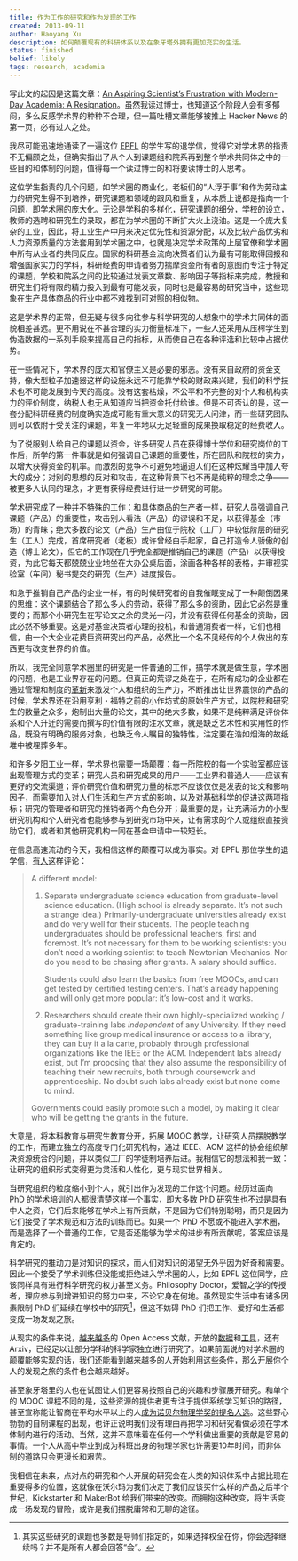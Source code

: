 ```yaml
---
title: 作为工作的研究和作为发现的工作
created: 2013-09-11
author: Haoyang Xu
description: 如何颠覆现有的科研体系以及在象牙塔外拥有更加充实的生活。
status: finished
belief: likely
tags: research, academia
---
```


<!-- Status choices are: links, notes, draft, in progress, finished -->
<!-- belief tags are: certain, highly likely, likely, possible, unlikely, highly unlikely, remote, impossible -->

写此文的起因是这篇文章：[An Aspiring Scientist’s Frustration with Modern-Day Academia: A Resignation](http://crypto.junod.info/2013/09/09/an-aspiring-scientists-frustration-with-modern-day-academia-a-resignation/)。虽然我读过博士，也知道这个阶段人会有多郁闷，多么反感学术界的种种不合理，但一篇吐槽文章能够被推上 Hacker News 的第一页，必有过人之处。

我尽可能迅速地通读了一遍这位 [EPFL](http://www.epfl.ch/) 的学生写的退学信，觉得它对学术界的指责不无偏颇之处，但确实指出了从个人到课题组和院系再到整个学术共同体之中的一些目的和体制的问题，值得每一个读过博士的和将要读博士的人思考。

这位学生指责的几个问题，如学术圈的商业化，老板们的“人浮于事”和作为劳动主力的研究生得不到培养，研究课题和领域的跟风和重复，从本质上说都是指向一个问题，即学术圈的庞大化。无论是学科的多样化，研究课题的细分，学校的设立，教师的选聘和研究生的录取，都在为学术圈的不断扩大火上浇油。这是一个庞大复杂的工业，因此，将工业生产中用来决定优先性和资源分配，以及比较产品优劣和人力资源质量的方法套用到学术圈之中，也就是决定学术政策的上层官僚和学术圈中所有从业者的共同反应。国家的科研基金流向决策者们认为最有可能取得回报和增强国家实力的学科，科研经费的申请者努力揣摩资金所有者的意图而专注于特定的课题，学校和院系之间的比较通过发表文章数、影响因子等指标来完成，教授和研究生们将有限的精力投入到最有可能发表，同时也是最容易的研究当中，这些现象在生产具体商品的行业中都不难找到可对照的相似物。

这是学术界的正常，但无疑与很多向往参与科学研究的人想象中的学术共同体的面貌相差甚远。更不用说在不甚合理的实力衡量标准下，一些人还采用从压榨学生到伪造数据的一系列手段来提高自己的指标，从而使自己在各种评选和比较中占据优势。

在一些情况下，学术界的庞大和官僚主义是必要的邪恶。没有来自政府的资金支持，像大型粒子加速器这样的设施永远不可能靠学校的财政来兴建，我们的科学技术也不可能发展到今天的高度。没有这套枯燥，不公平和不完整的对个人和机构实力的评价制度，纳税人也无从知道应当把资金托付给谁。但是不可否认的是，这一套分配科研经费的制度确实造成可能有重大意义的研究无人问津，而一些研究团队则可以依附于受关注的课题，年复一年地以无足轻重的成果换取稳定的经费收入。

为了说服别人给自己的课题以资金，许多研究人员在获得博士学位和研究岗位的工作后，所学的第一件事就是如何强调自己课题的重要性，所在团队和院校的实力，以增大获得资金的机率。而激烈的竞争不可避免地逼迫人们在这种炫耀当中加入夸大的成分；对别的思想的反对和攻击，在这种背景下也不再是纯粹的理念之争——被更多人认同的理念，才更有获得经费进行进一步研究的可能。

学术研究成了一种并不特殊的工作：和具体商品的生产者一样，研究人员强调自己课题（产品）的重要性，攻击别人看法（产品）的谬误和不足，以获得基金（市场）的青睐；绝大多数的论文（产品）生产由位于院校（工厂）中较低阶层的研究生（工人）完成，首席研究者（老板）或许曾经白手起家，自己打造令人骄傲的创造（博士论文），但它的工作现在几乎完全都是推销自己的课题（产品）以获得投资，为此它每天都兢兢业业地坐在大办公桌后面，涂画各种各样的表格，并审视实验室（车间）秘书提交的研究（生产）进度报告。

和急于推销自己产品的企业一样，有的时候研究者的自我催眠变成了一种颠倒因果的思维：这个课题结合了那么多人的劳动，获得了那么多的资助，因此它必然是重要的；而那个小研究生在写论文之余的灵光一闪，并没有获得任何基金的资助，因此必然不够重要。这是对基金决策者心理的投机，和普通消费者一样，它们也相信，由一个大企业花费巨资研究出的产品，必然比一个名不见经传的个人做出的东西更有改变世界的价值。

所以，我完全同意学术圈里的研究是一件普通的工作，搞学术就是做生意，学术圈的问题，也是工业界存在的问题。但真正的荒谬之处在于，在所有成功的企业都在通过管理和制度的[革新](http://www.valvesoftware.com/company/people.html)来激发个人和组织的生产力，不断推出让世界震惊的产品的时候，学术界还在沿用亨利・福特之前的小作坊式的原始生产方式，以院校和研究生的数量之众多，炮制出大量的论文，其中的绝大多数，如果不是纯粹满足评价体系和个人升迁的需要而撰写的价值有限的注水文章，就是缺乏艺术性和实用性的作品，既没有明确的服务对象，也缺乏令人瞩目的独特性，注定要在浩如烟海的故纸堆中被埋葬多年。

和许多夕阳工业一样，学术界也需要一场颠覆：每一所院校的每一个实验室都应该出现管理方式的变革；研究人员和研究成果的用户——工业界和普通人——应该有更好的交流渠道；评价研究价值和研究力量的标志不应该仅仅是发表的论文和影响因子，而需要加入对人们生活和生产方式的影响，以及对基础科学的促进这两项指标；研究的管理者和研究的推销者两个角色分开；最重要的是，让充满活力的小型研究机构和个人研究者也能够参与到研究市场中来，让有需求的个人或组织直接资助它们，或者和其他研究机构一同在基金申请中一较短长。

在信息高速流动的今天，我相信这样的颠覆可以成为事实。对 EPFL 那位学生的退学信，[有人](http://crypto.junod.info/2013/09/09/an-aspiring-scientists-frustration-with-modern-day-academia-a-resignation/#comment-4745)这样评论：

> A different model:
>
> 1. Separate undergraduate science education from graduate-level science education. (High school is already separate. It’s not such a strange idea.) Primarily-undergraduate universities already exist and do very well for their students. The people teaching undergraduates should be professional teachers, first and foremost. It’s not necessary for them to be working scientists: you don’t need a working scientist to teach Newtonian Mechanics. Nor do you need to be chasing after grants. A salary should suffice.
>
>       Students could also learn the basics from free MOOCs, and can get tested by certified testing centers. That’s already happening and will only get more popular: it’s low-cost and it works.
>
> 2. Researchers should create their own highly-specialized working / graduate-training labs *independent* of any University. If they need something like group medical insurance or access to a library, they can buy it a la carte, probably through professional organizations like the IEEE or the ACM. Independent labs already exist, but I’m proposing that they also assume the responsibility of teaching their new recruits, both through coursework and apprenticeship. No doubt such labs already exist but none come to mind.
>
> Governments could easily promote such a model, by making it clear who will be getting the grants in the future.

大意是，将本科教育与研究生教育分开，拓展 MOOC 教学，让研究人员摆脱教学的工作，而建立独立的高度专门化研究机构，通过 IEEE、ACM 这样的协会组织解决资源统合的问题，并以类似工厂的学徒制培养后进。我相信它的想法和我一致：让研究的组织形式变得更为灵活和人性化，更与现实世界相关。

当研究组织的粒度缩小到个人，就引出作为发现的工作这个问题。经历过面向 PhD 的学术培训的人都很清楚这样一个事实，即大多数 PhD 研究生也不过是具有中人之资，它们后来能够在学术上有所贡献，不是因为它们特别聪明，而只是因为它们接受了学术规范和方法的训练而已。如果一个 PhD 不愿或不能进入学术圈，而是选择了一个普通的工作，它是否还能够为学术的进步有所贡献呢，答案应该是肯定的。

科学研究的推动力是对知识的探求，而人们对知识的渴望无外乎因为好奇和需要。因此一个接受了学术训练但没能或拒绝进入学术圈的人，比如 EPFL 这位同学，应该同样具有进行科学研究的权力甚至义务。Philosophy Doctor，爱智之学的传授者，理应参与到增进知识的努力中来，不论它身在何地。虽然现实生活中有诸多因素限制 PhD 们延续在学校中的研究[^1]，但这不妨碍 PhD 们把工作、爱好和生活都变成一场发现之旅。

从现实的条件来说，[越来越多](http://www.plosone.org/article/info:doi/10.1371/journal.pone.0020961)的 Open Access 文献，开放的[数据](http://precedings.nature.com/documents/1526/version/1)和[工具](http://openscience.org/links/)，还有 Arxiv，已经足以让部分学科的科学家独立进行研究了。如果前面说的对学术圈的颠覆能够实现的话，我们还能看到越来越多的人开始利用这些条件，那么开展你个人的发现之旅的条件也会越来越好。

甚至象牙塔里的人也在试图让人们更容易按照自己的兴趣和步骤展开研究。和单个的 MOOC 课程不同的是，这些资源的提供者更专注于提供系统学习知识的路径，甚至宣称能让智商在平均水平以上的人[成为诺贝尔物理学奖的提名人选](http://www.staff.science.uu.nl/~Gadda001/goodtheorist/primarymathematics.html)。这些野心勃勃的自制课程的出现，也许正说明我们没有理由再把学习和研究看做必须在学术体制内进行的活动。当然，这并不意味着在任何一个学科做出重要的贡献是容易的事情。一个人从高中毕业到成为科班出身的物理学家也许需要10年时间，而非体制的道路只会更漫长和艰苦。

我相信在未来，点对点的研究和个人开展的研究会在人类的知识体系中占据比现在重要得多的位置，这就像在沃尔玛为我们决定了我们应该买什么样的产品之后半个世纪，Kickstarter 和 MakerBot 给我们带来的改变。而拥抱这种改变，将生活变成一场发现的冒险，或许是我们摆脱庸常和无聊的途径。

[^1]: 其实这些研究的课题也多数是导师们指定的，如果选择权全在你，你会选择继续吗？并不是所有人都会回答“会”。
